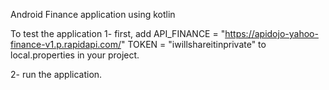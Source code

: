 Android Finance application using kotlin 

To test the application
1- first, add 
API_FINANCE = "https://apidojo-yahoo-finance-v1.p.rapidapi.com/"
TOKEN = "iwillshareitinprivate"
to local.properties in your project.

2- run the application.
